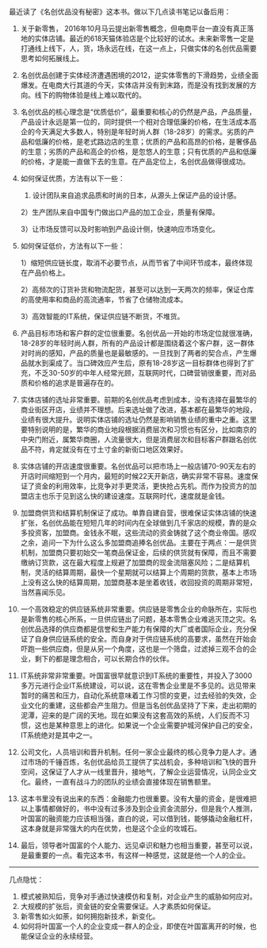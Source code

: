 最近读了《名创优品没有秘密》这本书。做以下几点读书笔记以备后用：

1. 关于新零售， 2016年10月马云提出新零售概念，但电商平台一直没有真正落地的实体店铺。最近的618天猫体验店是个比较好的试水。未来新零售一定是打通线上线下，人，货，场永远在线，在这一点上，只做实体的名创优品需要思考如何拓展线上。

2. 名创优品创建于实体经济遭遇困境的2012，逆实体零售的下滑趋势，业绩全面爆发。在电商大行其道的今天，实体店并没有到末路，而是没有找到发展的方向。线下的购物体验是线上难以取代的。

3. 名创优品的核心理念是“优质低价”，最重要和核心的仍然是产品，产品质量，产品设计永远是第一位的，同时提供一个相对合理低廉的价格，在生活成本高企的今天满足大多数人，特别是年轻时尚人群（18-28岁）的需求。劣质的产品和低廉的价格，是老式路边店的生意；优质的产品和高昂的价格，是奢侈品的生意；劣质的产品和高企的价格，是忽悠人的生意；只有优质的产品和低廉的价格，才是能一直做下去的生意。在产品定位上，名创优品做得很成功。

4. 如何保证优质，方法有以下一些：

	1) 设计团队来自追求品质和时尚的日本，从源头上保证产品的设计感。

	2）生产团队来自中国专门做出口产品的加工企业，质量有保障。

	3）让市场反馈可以及时影响到产品设计侧，快速响应市场变化。

5. 如何保证低价，方法有以下一些：

	1）缩短供应链长度，取消不必要节点，从而节省了中间环节成本，最终体现在产品价格上。

	2）高频次的订货补货和物流配货，甚至可以达到一天两次的频率，保证仓库的高使用率和商品的高流通率，节省了仓储物流成本。

	3）高效智能的IT系统，保证供应链不断货，不堆货。

6. 产品目标市场和客户群的定位很重要。名创优品一开始的市场定位就很准确，18-28岁的年轻时尚人群，所有的产品设计都是围绕着这个客户群，这一群体对时尚的感知，产品的质量也是最敏感的。一旦找到了两者的契合点，产生爆品就水到渠成了。当口碑效应产生后，原有18-28岁这一目标群体也得到了扩充，不乏30-50岁的中年人经常光顾，互联网时代，口碑营销很重要，而对品质和价格的追求是普遍存在的。

7. 实体店铺的选址非常重要。前期的名创优品考虑到成本，没有选择在最繁华的商业街区开店，业绩并不理想。后来选址做了改进，基本都在最繁华的地段，业绩有很大提升。说明实体店铺的选址仍然是影响销售业绩的重中之重。这里要特别说明的是，繁华的商业地段根据消费层次和习惯也有区分，比如南京的中央门附近，属繁华商圈，人流量很大，但是消费层次和目标客户群跟名创优品不符，肯定就没有在寸土寸金的新街口地区效果好。

8. 实体店铺的开店速度很重要。名创优品可以把市场上一般店铺70-90天左右的开店时间缩短到一个月内，最短的时候22天开新店，确实非常不容易。速度保证了资金的利用效率，比竞争对手更灵活，更快抢占先机。而作为投资方的加盟店主也乐于见到这么快的建设速度。互联网时代，速度就是金钱。

9. 加盟商供货和结算机制保证了成功。单靠自建自营，很难保证实体店铺的快速扩张，名创优品能在短短几年的时间内在全球做到几千家店的规模，靠的是众多投资客，加盟商。金钱永不眠，这些流动的资金铸就了这个商业帝国。感叹之余，追问一下为什么这么多加盟商追捧名创优品。主要在于两点：一是供货机制，加盟商只要初始交一笔商品保证金，后续的供货就有保障，而且不需要缴纳订货款，这在最大程度上规避了加盟商的现金流阻塞风险；二是结算机制，灵活的结算周期，最快一个星期就可以结算上个周期的货款，基本上市场上没有这么快的结算周期，加盟商基本是坐着收钱，收回投资的周期非常短，当然喜闻乐见。

10. 一个高效稳定的供应链系统非常重要。供应链是零售企业的命脉所在，实际也是新零售的核心所系，一旦供应链出了问题，基本零售企业难逃灭顶之灾。名创优品选择的供应商都是信誉和生产能力有保障的大厂或者国际企业，充分保证了自身供应链系统的安全。而自身对于供应链系统的高要求，虽然在开始会吓跑一些供应商，但是从另一个角度，这也是一个筛盘，过滤掉三观不合的企业，剩下的都是理念相合，可以长期合作的伙伴。

11. IT系统非常非常重要。叶国富很早就意识到IT系统的重要性，并投入了3000多万元进行企业IT系统建设，可以说，这在零售企业里是不多见的。远见带来暂时的痛苦和压力，自动化系统意味着工作习惯的变更，过去经验的失效，企业文化的重建，这些都会产生阻力。但是当名创优品坚持了下来，走出初期的泥潭，迎来的是广阔的天地。现在如果没有这套高效的系统，人们反而不习惯，这也是某种意思上的进化。如果说一个企业需要护城河保护自己的安全，IT系统绝对是其中之一。

12. 公司文化，人员培训和晋升机制。任何一家企业最终的核心竞争力是人才。通过市场的千锤百炼，名创优品给员工提供了实战机会，多种培训和飞快的晋升空间，这保证了人才从一线里晋升，接地气，了解企业运营情况，认同企业文化。最终，一直有战斗力的团队的业绩会直接体现在销售额里。

13. 这本书里没有说出来的东西：金融能力也很重要。没有大量的资金，是很难把以上事情都做好的，书中没有过多涉及到企业资金流部分，但是我个人推测，叶国富的融资能力应该相当强，直白的说，可以借到钱，能够撬动金融杠杆，这本身就是非常强大的内在优势，也是这个企业的攻城石。

14. 最后，领导者叶国富的个人能力、远见卓识和魅力也相当重要，甚至可以说，是最重要的一点。看完这本书，有这样一种感觉，这就是他一个人的企业。

----------


几点隐忧：

1. 模式被熟知后，竞争对手通过快速模仿和复制，对企业产生的威胁如何应对。
2. 大规模的扩张后，资金链的安全需要保证。人才素质如何保证。
3. 新零售如火如荼，如何拥抱新技术，新变化。
4. 如何将叶国富一个人的企业变成一群人的企业，即使在叶国富离开的时候，也能保证企业的永续经营。
